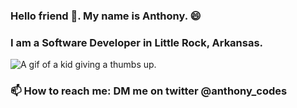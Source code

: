 ### Hello friend 👋. My name is Anthony. 😄
### I am a Software Developer in Little Rock, Arkansas.
![A gif of a kid giving a thumbs up.](https://media.giphy.com/media/llKJGxQ1ESmac/giphy.gif)


### 📫 How to reach me: DM me on twitter @anthony_codes 

<!--
**anthonygilbertt/anthonygilbertt** is a ✨ _special_ ✨ repository because its `README.md` (this file) appears on your GitHub profile.

Here are some ideas to get you started:

- 🔭 I’m currently working on ...
- 🌱 I’m currently learning ...
- 👯 I’m looking to collaborate on ...
- 🤔 I’m looking for help with ...
- 💬 Ask me about ...
- 📫 How to reach me: ...
- 😄 Pronouns: ...
- ⚡ Fun fact: ...
-->
